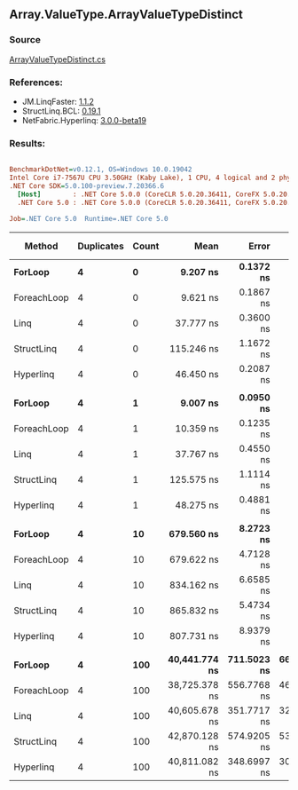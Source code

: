 ﻿## Array.ValueType.ArrayValueTypeDistinct

### Source
[ArrayValueTypeDistinct.cs](../LinqBenchmarks/Array/ValueType/ArrayValueTypeDistinct.cs)

### References:
- JM.LinqFaster: [1.1.2](https://www.nuget.org/packages/JM.LinqFaster/1.1.2)
- StructLinq.BCL: [0.19.1](https://www.nuget.org/packages/StructLinq.BCL/0.19.1)
- NetFabric.Hyperlinq: [3.0.0-beta19](https://www.nuget.org/packages/NetFabric.Hyperlinq/3.0.0-beta19)

### Results:
``` ini

BenchmarkDotNet=v0.12.1, OS=Windows 10.0.19042
Intel Core i7-7567U CPU 3.50GHz (Kaby Lake), 1 CPU, 4 logical and 2 physical cores
.NET Core SDK=5.0.100-preview.7.20366.6
  [Host]        : .NET Core 5.0.0 (CoreCLR 5.0.20.36411, CoreFX 5.0.20.36411), X64 RyuJIT
  .NET Core 5.0 : .NET Core 5.0.0 (CoreCLR 5.0.20.36411, CoreFX 5.0.20.36411), X64 RyuJIT

Job=.NET Core 5.0  Runtime=.NET Core 5.0  

```
|      Method | Duplicates | Count |          Mean |       Error |      StdDev | Ratio | RatioSD |   Gen 0 | Gen 1 | Gen 2 | Allocated | CacheMisses/Op | BranchMispredictions/Op |
|------------ |----------- |------ |--------------:|------------:|------------:|------:|--------:|--------:|------:|------:|----------:|---------------:|------------------------:|
|     **ForLoop** |          **4** |     **0** |      **9.207 ns** |   **0.1372 ns** |   **0.1216 ns** |  **1.00** |    **0.00** |  **0.0344** |     **-** |     **-** |      **72 B** |              **0** |                       **0** |
| ForeachLoop |          4 |     0 |      9.621 ns |   0.1867 ns |   0.1746 ns |  1.05 |    0.02 |  0.0344 |     - |     - |      72 B |              0 |                       0 |
|        Linq |          4 |     0 |     37.777 ns |   0.3600 ns |   0.3367 ns |  4.11 |    0.05 |  0.0459 |     - |     - |      96 B |              0 |                       0 |
|  StructLinq |          4 |     0 |    115.246 ns |   1.1672 ns |   0.9113 ns | 12.51 |    0.21 |       - |     - |     - |         - |              0 |                       0 |
|   Hyperlinq |          4 |     0 |     46.450 ns |   0.2087 ns |   0.1952 ns |  5.05 |    0.07 |       - |     - |     - |         - |              0 |                       0 |
|             |            |       |               |             |             |       |         |         |       |       |           |                |                         |
|     **ForLoop** |          **4** |     **1** |      **9.007 ns** |   **0.0950 ns** |   **0.0842 ns** |  **1.00** |    **0.00** |  **0.0344** |     **-** |     **-** |      **72 B** |              **0** |                       **0** |
| ForeachLoop |          4 |     1 |     10.359 ns |   0.1235 ns |   0.1155 ns |  1.15 |    0.02 |  0.0344 |     - |     - |      72 B |              0 |                       0 |
|        Linq |          4 |     1 |     37.767 ns |   0.4550 ns |   0.4256 ns |  4.19 |    0.05 |  0.0459 |     - |     - |      96 B |              0 |                       0 |
|  StructLinq |          4 |     1 |    125.575 ns |   1.1114 ns |   1.0396 ns | 13.95 |    0.14 |       - |     - |     - |         - |              0 |                       0 |
|   Hyperlinq |          4 |     1 |     48.275 ns |   0.4881 ns |   0.4565 ns |  5.36 |    0.08 |       - |     - |     - |         - |              0 |                       0 |
|             |            |       |               |             |             |       |         |         |       |       |           |                |                         |
|     **ForLoop** |          **4** |    **10** |    **679.560 ns** |   **8.2723 ns** |   **6.9077 ns** |  **1.00** |    **0.00** |  **0.8831** |     **-** |     **-** |    **1848 B** |              **3** |                       **2** |
| ForeachLoop |          4 |    10 |    679.622 ns |   4.7128 ns |   3.6794 ns |  1.00 |    0.01 |  0.8831 |     - |     - |    1848 B |              3 |                       2 |
|        Linq |          4 |    10 |    834.162 ns |   6.6585 ns |   6.2284 ns |  1.23 |    0.01 |  1.0328 |     - |     - |    2160 B |              3 |                       2 |
|  StructLinq |          4 |    10 |    865.832 ns |   5.4734 ns |   5.1198 ns |  1.27 |    0.01 |  0.7496 |     - |     - |    1568 B |              3 |                       2 |
|   Hyperlinq |          4 |    10 |    807.731 ns |   8.9379 ns |   7.4635 ns |  1.19 |    0.01 |  0.7496 |     - |     - |    1568 B |              3 |                       2 |
|             |            |       |               |             |             |       |         |         |       |       |           |                |                         |
|     **ForLoop** |          **4** |   **100** | **40,441.774 ns** | **711.5023 ns** | **665.5397 ns** |  **1.00** |    **0.00** | **72.6929** |     **-** |     **-** |  **152008 B** |            **146** |                      **65** |
| ForeachLoop |          4 |   100 | 38,725.378 ns | 556.7768 ns | 464.9338 ns |  0.96 |    0.02 | 72.6929 |     - |     - |  152008 B |            152 |                      71 |
|        Linq |          4 |   100 | 40,605.678 ns | 351.7717 ns | 329.0474 ns |  1.00 |    0.02 | 72.3877 |     - |     - |  151488 B |            165 |                      72 |
|  StructLinq |          4 |   100 | 42,870.128 ns | 574.9205 ns | 537.7810 ns |  1.06 |    0.02 | 70.9229 |     - |     - |  148400 B |            189 |                      73 |
|   Hyperlinq |          4 |   100 | 40,811.082 ns | 348.6997 ns | 309.1132 ns |  1.01 |    0.02 | 70.9229 |     - |     - |  148400 B |            157 |                      62 |
